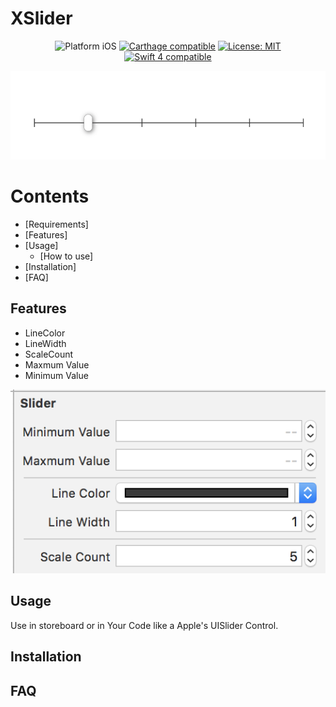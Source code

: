 # XSlider
<p align="center">
<img src="https://img.shields.io/badge/platform-iOS-blue.svg?style=flat" alt="Platform iOS" />
<a href="https://github.com/Carthage/Carthage"><img src="https://img.shields.io/badge/Carthage-compatible-4BC51D.svg?style=flat" alt="Carthage compatible" /></a>
<a href="https://raw.githubusercontent.com/xmartlabs/Eureka/master/LICENSE"><img src="http://img.shields.io/badge/license-MIT-blue.svg?style=flat" alt="License: MIT" /></a>
<a href="https://developer.apple.com/swift"><img src="https://img.shields.io/badge/swift4-compatible-4BC51D.svg?style=flat" alt="Swift 4 compatible" /></a>
</p>

![](images/result.png)

# Contents
* [Requirements]
* [Features]
* [Usage]
  + [How to use]
* [Installation]
* [FAQ]

## Features
- LineColor
- LineWidth
- ScaleCount
- Maxmum Value
- Minimum Value

![](images/features.png)

## Usage
  Use in storeboard or in Your Code like a Apple's UISlider Control.
## Installation

## FAQ

